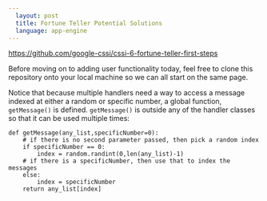 ```yaml
---
  layout: post
  title: Fortune Teller Potential Solutions
  language: app-engine
---
```


https://github.com/google-cssi/cssi-6-fortune-teller-first-steps

Before moving on to adding user functionality today, feel free to clone this repository onto your local machine so we can all start on the same page.

Notice that because multiple handlers need a way to access a message indexed at either a random  or  specific number, a global function, `getMessage()` is defined. `getMessage()` is outside any of the handler classes so that it can be used multiple times:

```
def getMessage(any_list,specificNumber=0):
    # if there is no second parameter passed, then pick a random index
    if specificNumber == 0:
        index = random.randint(0,len(any_list)-1)
    # if there is a specificNumber, then use that to index the messages
    else:
        index = specificNumber
    return any_list[index]
```
